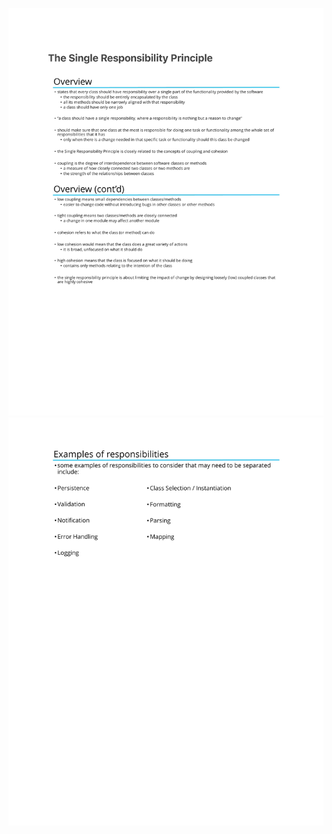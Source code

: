 ![](https://github.com/venkyhegde/Design-Patterns-In-Java/blob/master/static-res/sng-resp/1.jpg)
![](https://github.com/venkyhegde/Design-Patterns-In-Java/blob/master/static-res/sng-resp/2.jpg)
